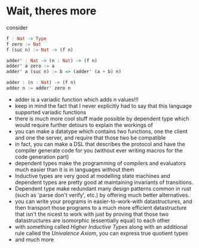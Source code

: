 # Wait, theres more

consider
```haskell
f : Nat -> Type
f zero := Nat
f (suc n) := Nat -> (f n)

adder' : Nat -> (n : Nat) -> (f n)
adder' a zero := a
adder' a (suc n) := b => (adder' (a + b) n)

adder : (n : Nat) -> (f n)
adder n := adder' zero n
```

- adder is a variadic function which adds n values!!!
- keep in mind the fact that I never explicitly had to say that this language supported variadic functions
- there is *much* more cool stuff made possible by dependent type which would require further detours to explain the workings of
- you can make a datatype which contains two functions, one the client and one the server, and require that those two be compatible
- in fact, you can make a DSL that describes the protocol and have the compiler generate code for you (without ever writing macros for the code generation part)
- dependent types make the programming of compilers and evaluators much easier than it is in languages without them
- Inductive types are very good at modelling state machines and dependent types are pretty good at maintaining invariants of transitions.
- Dependent type make redundant many design patterns common in rust (such as 'parse don't verify', etc.) by offering much better alternatives.
- you can write your programs in easier-to-work-with datastructures, and then transport those programs to a much more efficient datastructure that isn't the nicest to work with just by proving that those two datastructures are isomorphic (essentially equal) to each other
- with something called *Higher Inductive Types* along with an additional rule called the *Univalence Axiom*, you can express true quotient types
- and much more